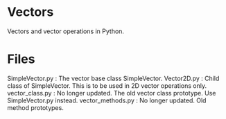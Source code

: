 # Vectors
Vectors and vector operations in Python.

# Files
SimpleVector.py :
    The vector base class SimpleVector.
Vector2D.py :
    Child class of SimpleVector. This is to be used in 2D vector operations only.
vector_class.py : No longer updated.
    The old vector class prototype. Use SimpleVector.py instead.
vector_methods.py : No longer updated.
    Old method prototypes.
